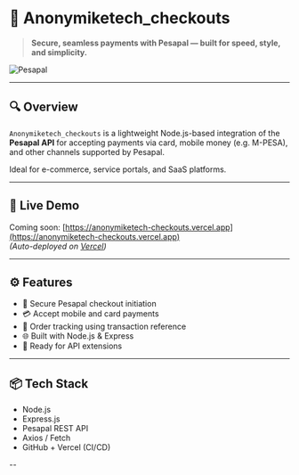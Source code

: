 # 🛒 Anonymiketech_checkouts

> **Secure, seamless payments with Pesapal — built for speed, style, and simplicity.**

![Pesapal](https://i.ibb.co/qfbjHYK/Whats-App-Image-2025-06-30-at-3-43-38-PM.jpg)

---

## 🔍 Overview

`Anonymiketech_checkouts` is a lightweight Node.js-based integration of the **Pesapal API** for accepting payments via card, mobile money (e.g. M-PESA), and other channels supported by Pesapal.

Ideal for e-commerce, service portals, and SaaS platforms.

---

## 🚀 Live Demo

Coming soon: [https://anonymiketech-checkouts.vercel.app](https://anonymiketech-checkouts.vercel.app)  
_(Auto-deployed on [Vercel](https://vercel.com))_

---

## ⚙️ Features

- 🔐 Secure Pesapal checkout initiation
- 💳 Accept mobile and card payments
- 📄 Order tracking using transaction reference
- 🌐 Built with Node.js & Express
- 🔄 Ready for API extensions

---

## 📦 Tech Stack

- Node.js
- Express.js
- Pesapal REST API
- Axios / Fetch
- GitHub + Vercel (CI/CD)

--
